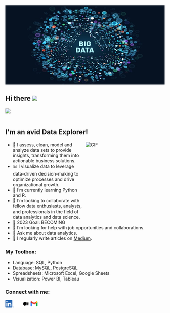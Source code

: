 <!-- Header Image: START -->
<img src="/assets/data.jpg" width="1000" height="250" />
<!-- Header Image: END -->


## Hi there <img src="https://github.com/TheDudeThatCode/TheDudeThatCode/blob/master/Assets/Hi.gif" width="29px">


<!-- Animated Typing: START -->
[<img align="left" src="https://readme-typing-svg.herokuapp.com?font=Fira+Code&pause=1100&color=FF652F&width=500&lines=I'm+Adeola.;Welcome+to+my+Data+Haven!;" />](https://github.com/DenverCoder1/readme-typing-svg)
<br />
<br />
<!-- Animated Typing: END -->


## I'm an avid Data Explorer!

<!-- Image Gif: START -->
<img align="right" alt="GIF"  width= "250px" height="250px" src="https://media.giphy.com/media/v1.Y2lkPTc5MGI3NjExYnhid2NvY3NwdGVkd3h1Y2d3bjk5dzAxeGNkeDd4MjcwZ3M2cHl2ayZlcD12MV9pbnRlcm5hbF9naWZfYnlfaWQmY3Q9Zw/JWuBH9rCO2uZuHBFpm/giphy.gif" />
<!-- Image Gif: END -->

<!-- About Section: START -->
- 🔭 I assess, clean, model and analyze data sets to provide insights, transforming them into actionable business solutions.
- 📊 I visualize data to leverage data-driven decision-making to optimize processes and drive organizational growth.
- 🌱 I’m currently learning Python and R.
- 🤝 I’m looking to collaborate with fellow data enthusiasts, analysts, and professionals in the field of data analytics and data science.
- 🥅 2023 Goal: BECOMING
- 🤔 I’m looking for help with job opportunities and collaborations.
- 💬 Ask me about data analytics.
- 📝 I regularly write articles on [Medium](https://adeolaosibajo.medium.com/).
<!--
- 👨‍💻 All of my projects are available at ...
- 📫 How to reach me: ...
- 😄 Pronouns: ...
- ⚡ Fun fact: I love to...
- 😻 Check out...
-->
<!-- About Section: END -->


### My Toolbox:

<!-- Languages_and_Tools Section: START -->
- Language: SQL, Python
- Database: MySQL, PostgreSQL
- Spreadsheets: Microsoft Excel, Google Sheets
- Visualization: Power BI, Tableau
<!-- Languages_and_Tools Section: END -->


### Connect with me:

<!-- Connect Section: START -->
</a>
<a href="https://www.linkedin.com/in/adeolaosibajo">
  <img align="left" alt="Adeola Osibajo's LinkedIn" width="26px" height="24px" src="/assets/linkedin.png" />
</a>
<a href="https://twitter.com/adeolaosibajo">
  <img align="left" alt="Adeola Osibajo | Twitter" width="26px" height="24px" src="/assets/x.svg" />
</a>
<a href="https://adeolaosibajo.medium.com">
  <img align="left" alt="Adeola Osibajo | Medium" width="26px" height="24px" src="/assets/medium.svg" />
</a>
<a href="mailto:osibajoadeola@gmail.com">
  <img align="left" alt="Adeola Osibajo | Gmail" width="26px" height="24px" src="/assets/gmail.png" />
</a>
<br />
<br />
<!-- Connect Section: END -->
